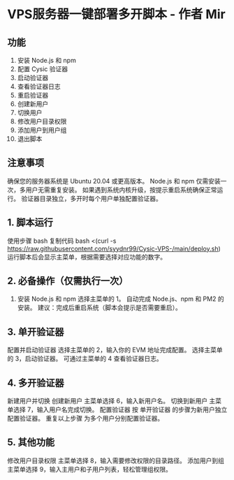 # VPS服务器一键部署多开脚本 - 作者 Mir

## 功能
1. 安装 Node.js 和 npm
2. 配置 Cysic 验证器
3. 启动验证器
4. 查看验证器日志
5. 重启验证器
6. 创建新用户
7. 切换用户
8. 修改用户目录权限
9. 添加用户到用户组
10. 退出脚本

## 注意事项
确保您的服务器系统是 Ubuntu 20.04 或更高版本。
Node.js 和 npm 仅需安装一次，多用户无需重复安装。
如果遇到系统内核升级，按提示重启系统确保正常运行。
验证器目录独立，多开时每个用户单独配置验证器。

## 1. 脚本运行
使用步骤
bash
复制代码
bash <(curl -s https://raw.githubusercontent.com/syydnr99/Cysic-VPS-/main/deploy.sh)
运行脚本后会显示主菜单，根据需要选择对应功能的数字。

## 2. 必备操作（仅需执行一次）
1. 安装 Node.js 和 npm
选择主菜单的 1。
自动完成 Node.js、npm 和 PM2 的安装。
建议：完成后重启系统（脚本会提示是否需要重启）。

## 3. 单开验证器
配置并启动验证器
选择主菜单的 2，输入你的 EVM 地址完成配置。
选择主菜单的 3，启动验证器。
可通过主菜单的 4 查看验证器日志。

## 4. 多开验证器
新建用户并切换
创建新用户
主菜单选择 6，输入新用户名。
切换到新用户
主菜单选择 7，输入用户名完成切换。
配置验证器
按 单开验证器 的步骤为新用户独立配置验证器。
重复以上步骤 为多个用户分别配置验证器。

## 5. 其他功能
修改用户目录权限
主菜单选择 8，输入需要修改权限的目录路径。
添加用户到组
主菜单选择 9，输入主用户和子用户列表，轻松管理组权限。


